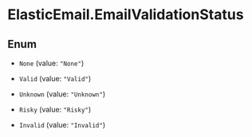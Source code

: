 # ElasticEmail.EmailValidationStatus

## Enum


* `None` (value: `"None"`)

* `Valid` (value: `"Valid"`)

* `Unknown` (value: `"Unknown"`)

* `Risky` (value: `"Risky"`)

* `Invalid` (value: `"Invalid"`)


